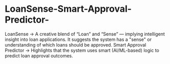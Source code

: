 # LoanSense-Smart-Approval-Predictor-
LoanSense → A creative blend of “Loan” and “Sense” — implying intelligent insight into loan applications. It suggests the system has a "sense" or understanding of which loans should be approved.  Smart Approval Predictor → Highlights that the system uses smart (AI/ML-based) logic to predict loan approval outcomes.
